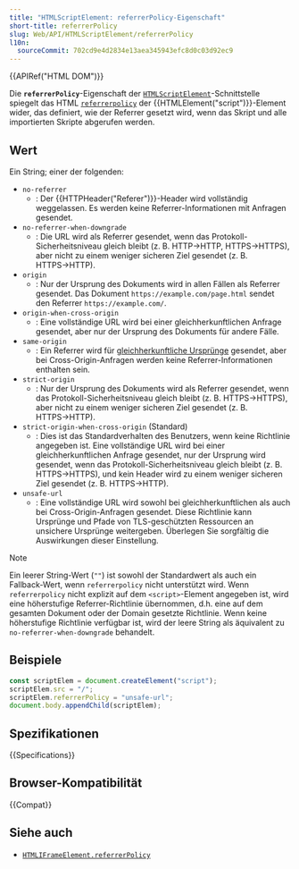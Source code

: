 ```yaml
---
title: "HTMLScriptElement: referrerPolicy-Eigenschaft"
short-title: referrerPolicy
slug: Web/API/HTMLScriptElement/referrerPolicy
l10n:
  sourceCommit: 702cd9e4d2834e13aea345943efc8d0c03d92ec9
---
```


{{APIRef("HTML DOM")}}

Die **`referrerPolicy`**-Eigenschaft der
[`HTMLScriptElement`](/de/docs/Web/API/HTMLScriptElement)-Schnittstelle spiegelt das HTML
[`referrerpolicy`](/de/docs/Web/HTML/Element/script#referrerpolicy) der {{HTMLElement("script")}}-Element wider, das definiert, wie der Referrer gesetzt wird, wenn das Skript und alle importierten Skripte abgerufen werden.

## Wert

Ein String; einer der folgenden:

- `no-referrer`
  - : Der {{HTTPHeader("Referer")}}-Header wird vollständig weggelassen. Es werden keine Referrer-Informationen mit Anfragen gesendet.
- `no-referrer-when-downgrade`
  - : Die URL wird als Referrer gesendet, wenn das Protokoll-Sicherheitsniveau gleich bleibt (z. B. HTTP→HTTP, HTTPS→HTTPS), aber nicht zu einem weniger sicheren Ziel gesendet (z. B. HTTPS→HTTP).
- `origin`
  - : Nur der Ursprung des Dokuments wird in allen Fällen als Referrer gesendet. Das Dokument `https://example.com/page.html` sendet den Referrer `https://example.com/`.
- `origin-when-cross-origin`
  - : Eine vollständige URL wird bei einer gleichherkunftlichen Anfrage gesendet, aber nur der Ursprung des Dokuments für andere Fälle.
- `same-origin`
  - : Ein Referrer wird für [gleichherkunftliche Ursprünge](/de/docs/Web/Security/Same-origin_policy) gesendet, aber bei Cross-Origin-Anfragen werden keine Referrer-Informationen enthalten sein.
- `strict-origin`
  - : Nur der Ursprung des Dokuments wird als Referrer gesendet, wenn das Protokoll-Sicherheitsniveau gleich bleibt (z. B. HTTPS→HTTPS), aber nicht zu einem weniger sicheren Ziel gesendet (z. B. HTTPS→HTTP).
- `strict-origin-when-cross-origin` (Standard)
  - : Dies ist das Standardverhalten des Benutzers, wenn keine Richtlinie angegeben ist. Eine vollständige URL wird bei einer gleichherkunftlichen Anfrage gesendet, nur der Ursprung wird gesendet, wenn das Protokoll-Sicherheitsniveau gleich bleibt (z. B. HTTPS→HTTPS), und kein Header wird zu einem weniger sicheren Ziel gesendet (z. B. HTTPS→HTTP).
- `unsafe-url`
  - : Eine vollständige URL wird sowohl bei gleichherkunftlichen als auch bei Cross-Origin-Anfragen gesendet. Diese Richtlinie kann Ursprünge und Pfade von TLS-geschützten Ressourcen an unsichere Ursprünge weitergeben. Überlegen Sie sorgfältig die Auswirkungen dieser Einstellung.

> [!NOTE]
> Ein leerer String-Wert (`""`) ist sowohl der Standardwert als auch ein Fallback-Wert, wenn `referrerpolicy` nicht unterstützt wird. Wenn `referrerpolicy` nicht explizit auf dem `<script>`-Element angegeben ist, wird eine höherstufige Referrer-Richtlinie übernommen, d.h. eine auf dem gesamten Dokument oder der Domain gesetzte Richtlinie. Wenn keine höherstufige Richtlinie verfügbar ist, wird der leere String als äquivalent zu `no-referrer-when-downgrade` behandelt.

## Beispiele

```js
const scriptElem = document.createElement("script");
scriptElem.src = "/";
scriptElem.referrerPolicy = "unsafe-url";
document.body.appendChild(scriptElem);
```

## Spezifikationen

{{Specifications}}

## Browser-Kompatibilität

{{Compat}}

## Siehe auch

- [`HTMLIFrameElement.referrerPolicy`](/de/docs/Web/API/HTMLIFrameElement/referrerPolicy)
